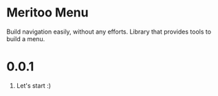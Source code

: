 # Meritoo Menu

Build navigation easily, without any efforts. Library that provides tools to build a menu.

# 0.0.1

1. Let's start :)
